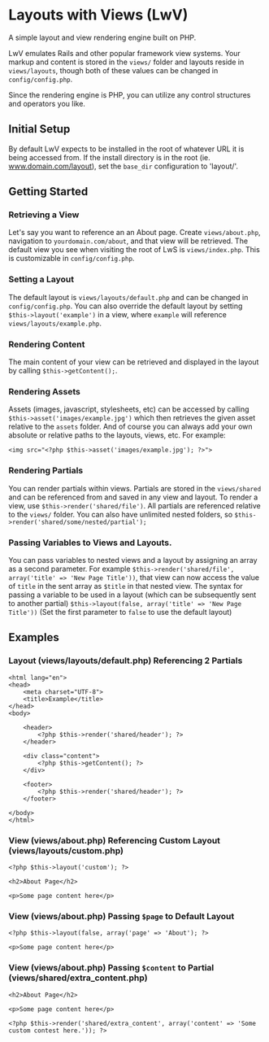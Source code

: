 # Layouts with Views (LwV)
A simple layout and view rendering engine built on PHP.

LwV emulates Rails and other popular framework view systems. Your markup and content is stored in the `views/` folder and layouts reside in `views/layouts`, though both of these values can be changed in `config/config.php`.

Since the rendering engine is PHP, you can utilize any control structures and operators you like.

## Initial Setup

By default LwV expects to be installed in the root of whatever URL it is being accessed from. If the install directory is in the root (ie. www.domain.com/layout), set the `base_dir` configuration to 'layout/'.

## Getting Started

### Retrieving a View
Let's say you want to reference an an About page. Create `views/about.php`, navigation to `yourdomain.com/about`, and that view will be retrieved. The default view you see when visiting the root of LwS is `views/index.php`. This is customizable in `config/config.php`.

### Setting a Layout
The default layout is `views/layouts/default.php` and can be changed in `config/config.php`. You can also override the default layout by setting `$this->layout('example')` in a view, where `example` will reference `views/layouts/example.php`.

### Rendering Content
The main content of your view can be retrieved and displayed in the layout by calling `$this->getContent();`.

### Rendering Assets
Assets (images, javascript, stylesheets, etc) can be accessed by calling `$this->asset('images/example.jpg')` which then retrieves the given asset relative to the `assets` folder. And of course you can always add your own absolute or relative paths to the layouts, views, etc. For example:

    <img src="<?php $this->asset('images/example.jpg'); ?>">

### Rendering Partials
You can render partials within views. Partials are stored in the `views/shared` and can be referenced from and saved in any view and layout. To render a view, use `$this->render('shared/file')`. All partials are referenced relative to the `views/` folder. You can also have unlimited nested folders, so `$this->render('shared/some/nested/partial');`

### Passing Variables to Views and Layouts.
You can pass variables to nested views and a layout by assigning an array as a second parameter. For example `$this->render('shared/file', array('title' => 'New Page Title'))`, that view can now access the value of `title` in the sent array as `$title` in that nested view. The syntax for passing a variable to be used in a layout (which can be subsequently sent to another partial) `$this->layout(false, array('title' => 'New Page Title'))` (Set the first parameter to `false` to use the default layout)

## Examples
### Layout (views/layouts/default.php) Referencing 2 Partials
    <html lang="en">
    <head>
        <meta charset="UTF-8">
        <title>Example</title>
    </head>
    <body>

        <header>
            <?php $this->render('shared/header'); ?>
        </header>

        <div class="content">
            <?php $this->getContent(); ?>
        </div>

        <footer>
            <?php $this->render('shared/header'); ?>
        </footer>

    </body>
    </html>

### View (views/about.php) Referencing Custom Layout (views/layouts/custom.php)
    <?php $this->layout('custom'); ?>

    <h2>About Page</h2>

    <p>Some page content here</p>


### View (views/about.php) Passing `$page` to Default Layout
    <?php $this->layout(false, array('page' => 'About'); ?>

    <p>Some page content here</p>


### View (views/about.php) Passing `$content` to Partial (views/shared/extra_content.php)
    <h2>About Page</h2>

    <p>Some page content here</p>

    <?php $this->render('shared/extra_content', array('content' => 'Some custom contest here.')); ?>


